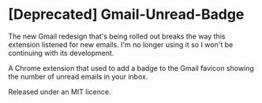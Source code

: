 # [Deprecated] Gmail-Unread-Badge
The new Gmail redesign that's being rolled out breaks the way this extension listened for new emails. I'm no longer using it so I won't be continuing with its development.

A Chrome extension that used to add a badge to the Gmail favicon showing the number of unread emails in your inbox.

Released under an MIT licence.
